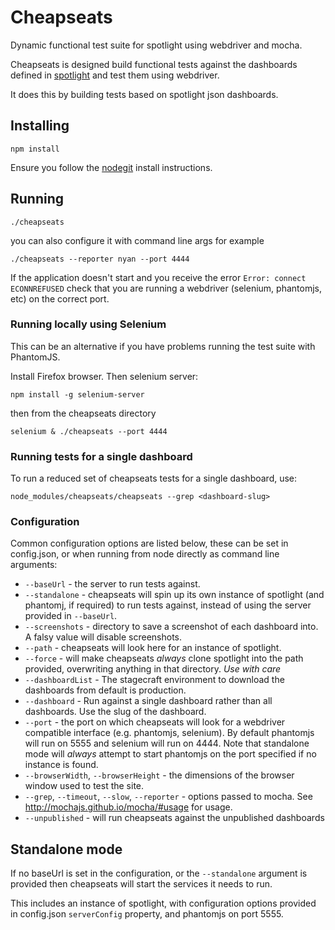 # Cheapseats #

Dynamic functional test suite for spotlight using webdriver and mocha.

Cheapseats is designed build functional tests against the dashboards defined in [spotlight](https://github.com/alphagov/spotlight) and test them using webdriver.

It does this by building tests based on spotlight json dashboards.


## Installing ##

```npm install```

Ensure you follow the [nodegit](https://github.com/nodegit/nodegit) install instructions.

## Running ##

`./cheapseats`

you can also configure it with command line args for example

```./cheapseats --reporter nyan --port 4444```

If the application doesn't start and you receive the error ```Error: connect ECONNREFUSED``` check that you are running a webdriver (selenium, phantomjs, etc) on the correct port.

### Running locally using Selenium
This can be an alternative if you have problems running the test suite with PhantomJS.

Install Firefox browser. Then selenium server:

```
npm install -g selenium-server
```

then from the cheapseats directory

```
selenium & ./cheapseats --port 4444
```

### Running tests for a single dashboard

To run a reduced set of cheapseats tests for a single dashboard, use:

```
node_modules/cheapseats/cheapseats --grep <dashboard-slug>
```

### Configuration ###

Common configuration options are listed below, these can be set in config.json, or when running from node directly as command line arguments:

* `--baseUrl` - the server to run tests against.
* `--standalone` - cheapseats will spin up its own instance of spotlight (and phantomj, if required) to run tests against, instead of using the server provided in `--baseUrl`.
* `--screenshots` - directory to save a screenshot of each dashboard into. A falsy value will disable screenshots.
* `--path` - cheapseats will look here for an instance of spotlight.
* `--force` - will make cheapseats *always* clone spotlight into the path provided, overwriting anything in that directory. *Use with care*
* `--dashboardList` - The stagecraft environment to download the dashboards from default is production.
* `--dashboard` - Run against a single dashboard rather than all dashboards. Use the slug of the dashboard.
* `--port` - the port on which cheapseats will look for a webdriver compatible interface (e.g. phantomjs, selenium). By default phantomjs will run on 5555 and selenium will run on 4444. Note that standalone mode will *always* attempt to start phantomjs on the port specified if no instance is found.
* `--browserWidth`, `--browserHeight` - the dimensions of the browser window used to test the site.
* `--grep`, `--timeout`, `--slow`, `--reporter` - options passed to mocha. See http://mochajs.github.io/mocha/#usage for usage.
* `--unpublished` - will run cheapseats against the unpublished dashboards

## Standalone mode ##

If no baseUrl is set in the configuration, or the `--standalone` argument is provided then cheapseats will start the services it needs to run.

This includes an instance of spotlight, with configuration options provided in config.json `serverConfig` property, and phantomjs on port 5555.


